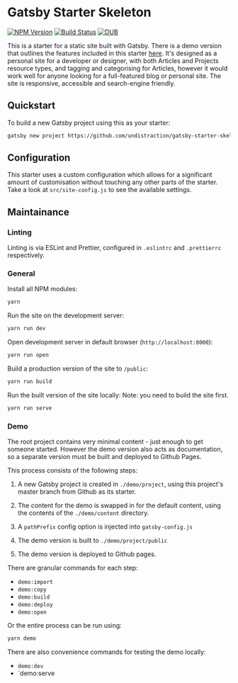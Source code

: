 # Gatsby Starter Skeleton

[![NPM
Version](https://img.shields.io/npm/v/gatsby-starter-skeleton.svg)](https://www.npmjs.com/package/gatsby-starter-skeleton)
[![Build
Status](https://img.shields.io/travis/Undistraction/gatsby-starter-skeleton.svg)](https://travis-ci.org/Undistraction/gatsby-starter-skeleton)
[![DUB](https://img.shields.io/dub/l/vibe-d.svg)](./LICENSE.md)

This is a starter for a static site built with Gatsby. There is a demo version
that outlines the features included in this starter
[here](https://undistraction.github.io/gatsby-starter-skeleton/). It's designed
as a personal site for a developer or designer, with both Articles and Projects
resource types, and tagging and categorising for Articles, however it would work
well for anyone looking for a full-featured blog or personal site. The site is
responsive, accessible and search-engine friendly.

## Quickstart

To build a new Gatsby project using this as your starter:

```bash
gatsby new project https://github.com/undistraction/gatsby-starter-skeleton
```

## Configuration

This starter uses a custom configuration which allows for a significant amount
of customisation without touching any other parts of the starter. Take a look at
`src/site-config.js` to see the available settings.

## Maintainance

### Linting

Linting is via ESLint and Prettier, configured in `.eslintrc` and `.prettierrc`
respectively.

### General

Install all NPM modules:

```bash
yarn
```

Run the site on the development server:

```bash
yarn run dev
```

Open development server in default browser (`http://localhost:8000`):

```bash
yarn run open
```

Build a production version of the site to `/public`:

```bash
yarn run build
```

Run the built version of the site locally: Note: you need to build the site
first.

```bash
yarn run serve
```

### Demo

The root project contains very minimal content - just enough to get someone
started. However the demo version also acts as documentation, so a separate
version must be built and deployed to Github Pages.

This process consists of the following steps:

1. A new Gatsby project is created in `./demo/project`, using this project's
   master branch from Github as its starter.

2. The content for the demo is swapped in for the default content, using the
   contents of the `./demo/content` directory.

3. A `pathPrefix` config option is injected into `gatsby-config.js`

4. The demo version is built to `./demo/project/public`

5. The demo version is deployed to Github pages.

There are granular commands for each step:

- `demo:import`
- `demo:copy`
- `demo:build`
- `demo:deploy`
- `demo:open`

Or the entire process can be run using:

```bash
yarn demo
```

There are also convenience commands for testing the demo locally:

- `demo:dev`
- `demo:serve
